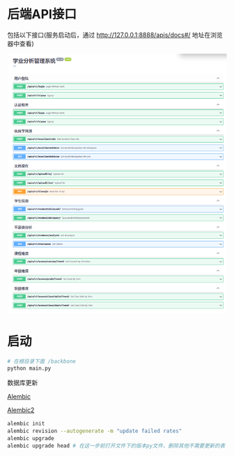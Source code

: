# 后端API接口

包括以下接口(服务启动后，通过 http://127.0.0.1:8888/apis/docs#/  地址在浏览器中查看)

![1670676921146](image/README/1670676921146.png)

# 启动

```python
# 在根目录下面 /backbone
python main.py
```

数据库更新

[Alembic](https://zhuanlan.zhihu.com/p/90106173#:~:text=FAILED%3A%20Target%20database%20is%20not%20up%20to%20date.,head%20%E5%91%BD%E4%BB%A4%E6%B6%88%E9%99%A4%E8%AF%A5%E9%94%99%E8%AF%AF%EF%BC%8C%E5%A6%82%E6%9E%9C%E4%BD%A0%E5%B7%B2%E7%BB%8F%E9%80%9A%E8%BF%87%E5%91%BD%E4%BB%A4%E8%A1%8C%E6%88%96%E5%85%B6%E4%BB%96%E6%96%B9%E5%BC%8F%E5%88%9B%E5%BB%BA%E4%BA%86%E6%95%B0%E6%8D%AE%E8%A1%A8%EF%BC%8C%E5%8F%AF%E4%BB%A5%E4%BD%BF%E7%94%A8%20alembic%20stamp%20head%20%E5%91%BD%E4%BB%A4%E6%9D%A5%E8%AE%BE%E7%BD%AE%20Alembic%20%E7%9A%84%E7%8A%B6%E6%80%81%E3%80%82 "知乎")

[Alembic2](https://blog.csdn.net/Notzuonotdied/article/details/90216139 "csdn")

```bash
alembic init
alembic revision --autogenerate -m "update failed rates"
alembic upgrade
alembic upgrade head # 在这一步前打开文件下的版本py文件，删除其他不需要更新的表
```
